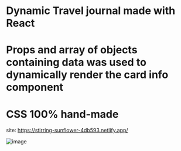 # Dynamic Travel journal made with React
# Props and array of objects containing data was used to dynamically render the card info component
# CSS 100% hand-made

site: https://stirring-sunflower-4db593.netlify.app/

![image](https://user-images.githubusercontent.com/39746523/202641259-2d56c7d9-fa9e-4204-850d-e3ca036c69ca.png)
